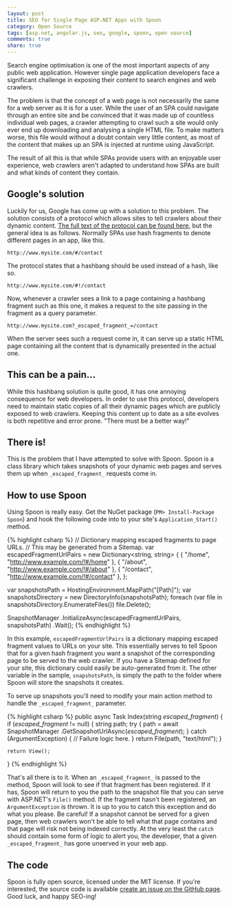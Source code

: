 ```yaml
---
layout: post
title: SEO for Single Page ASP.NET Apps with Spoon
category: Open Source
tags: [asp.net, angular.js, seo, google, spoon, open source]
comments: true
share: true
---
```

Search engine optimisation is one of the most important aspects of any public web application. However single page application developers face a significant challenge in exposing their content to search engines and web crawlers.

The problem is that the concept of a web page is not necessarily the same for a web server as it is for a user. While the user of an SPA could navigate through an entire site and be convinced that it was made up of countless individual web pages, a crawler attempting to crawl such a site would only ever end up downloading and analysing a single HTML file. To make matters worse, this file would without a doubt contain very little content, as most of the content that makes up an SPA is injected at runtime using JavaScript.

The result of all this is that while SPAs provide users with an enjoyable user experience, web crawlers aren't adapted to understand how SPAs are built and what kinds of content they contain.

## Google's solution

Luckily for us, Google has come up with a solution to this problem. The solution consists of a protocol which allows sites to tell crawlers about their dynamic content. [The full text of the protocol can be found here](https://developers.google.com/webmasters/ajax-crawling/docs/specification), but the general idea is as follows. Normally SPAs use hash fragments to denote different pages in an app, like this.

`http://www.mysite.com/#/contact`

The protocol states that a hashbang should be used instead of a hash, like so.

`http://www.mysite.com/#!/contact`

Now, whenever a crawler sees a link to a page containing a hashbang fragment such as this one, it makes a request to the site passing in the fragment as a query parameter.

`http://www.mysite.com?_escaped_fragment_=/contact`

When the server sees such a request come in, it can serve up a static HTML page containing all the content that is dynamically presented in the actual one.

## This can be a pain...

While this hashbang solution is quite good, it has one annoying consequence for web developers. In order to use this protocol, developers need to maintain static copies of all their dynamic pages which are publicly exposed to web crawlers. Keeping this content up to date as a site evolves is both repetitive and error prone. "There must be a better way!"

## There is!

This is the problem that I have attempted to solve with Spoon. Spoon is a class library which takes snapshots of your dynamic web pages and serves them up when `_escaped_fragment_` requests come in.

## How to use Spoon

Using Spoon is really easy. Get the NuGet package (`PM> Install-Package Spoon`) and hook the following code into to your site's `Application_Start()` method.

{% highlight csharp %}
// Dictionary mapping escaped fragments to page URLs.
// This may be generated from a Sitemap.
var escapedFragmentUrlPairs = new Dictionary<string, string>
{
    { "/home", "http://www.example.com/!#/home" },
    { "/about", "http://www.example.com/!#/about" },
    { "/contact", "http://www.example.com/!#/contact" },
};

var snapshotsPath = HostingEnvironment.MapPath("[Path]");
var snapshotsDirectory = new DirectoryInfo(snapshotsPath);
foreach (var file in snapshotsDirectory.EnumerateFiles())
    file.Delete();

SnapshotManager
	.InitializeAsync(escapedFragmentUrlPairs, snapshotsPath)
	.Wait();
{% endhighlight %}

In this example, `escapedFragmentUrlPairs` is a dictionary mapping escaped fragment values to URLs on your site. This essentially serves to tell Spoon that for a given hash fragment you want a snapshot of the corresponding page to be served to the web crawler. If you have a Sitemap defined for your site, this dictionary could easily be auto-generated from it. The other variable in the sample, `snapshotsPath`, is simply the path to the folder where Spoon will store the snapshots it creates.

To serve up snapshots you'll need to modify your main action method to handle the `_escaped_fragment_` parameter.

{% highlight csharp %}
public async Task<ActionResult> Index(string _escaped_fragment_)
{
    if (_escaped_fragment_ != null)
    {
        string path;
        try
        {
            path = await SnapshotManager
				.GetSnapshotUrlAsync(_escaped_fragment_);
        }
        catch (ArgumentException)
        {
            // Failure logic here.
        }
        return File(path, "text/html");
    }

    return View();
}
{% endhighlight %}

That's all there is to it. When an `_escaped_fragment_` is passed to the method, Spoon will look to see if that fragment has been registered. If it has, Spoon will return to you the path to the snapshot file that you can serve with ASP.NET's `File()` method. If the fragment hasn't been registered, an `ArgumentException` is thrown. It is up to you to catch this exception and do what you please. Be careful! If a snapshot cannot be served for a given page, then web crawlers won't be able to tell what that page contains and that page will risk not being indexed correctly. At the very least the `catch` should contain some form of logic to alert you, the developer, that a given `_escaped_fragment_` has gone unserved in your web app.

## The code

Spoon is fully open source, licensed under the MIT license. If you're interested, the source code is available [create an issue on the GitHub page](https://github.com/LeviBotelho/spoon/issues). Good luck, and happy SEO-ing!


